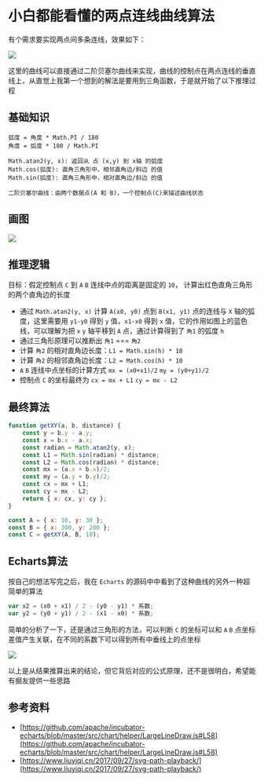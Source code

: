 # 小白都能看懂的两点连线曲线算法

有个需求要实现两点间多条连线，效果如下：

![](https://github.com/gafish/gafish.github.com/raw/master/images/Jietu20190723-223643.jpg)

这里的曲线可以直接通过二阶贝塞尔曲线来实现，曲线的控制点在两点连线的垂直线上，从直觉上我第一个想到的解法是要用到三角函数，于是就开始了以下推理过程

## 基础知识

```
弧度 = 角度 * Math.PI / 180
角度 = 弧度 * 180 / Math.PI

Math.atan2(y, x): 返回从 点 (x,y) 到 x轴 的弧度
Math.cos(弧度): 直角三角形中，相邻直角边/斜边 的值
Math.sin(弧度): 直角三角形中，相对直角边/斜边 的值

二阶贝塞尔曲线：由两个数据点(A 和 B)，一个控制点(C)来描述曲线状态
```

## 画图

![](https://github.com/gafish/gafish.github.com/raw/master/images/Jietu20190724-225344.jpg)

## 推理逻辑

目标：假定控制点 `C` 到 `A` `B` 连线中点的距离是固定的 `10`， 计算出红色直角三角形的两个直角边的长度

- 通过 `Math.atan2(y, x)` 计算 `A(x0, y0)` 点到 `B(x1, y1)` 点的连线与 `X` 轴的弧度，这里需要用 `y1-y0` 得到 `y` 值，`x1-x0` 得到 `x` 值，它的作用如图上的蓝色线，可以理解为把 `x` `y` 轴平移到 `A` 点，通过计算得到了 `角1` 的弧度 `h`
- 通过三角形原理可以推断出 `角1` === `角2`
- 计算 `角2` 的相对直角边长度：`L1 = Math.sin(h) * 10`
- 计算 `角2` 的相邻直角边长度：`L2 = Math.cos(h) * 10`
- `A` `B` 连线中点坐标的计算方式 `mx = (x0+x1)/2` `my = (y0+y1)/2`
- 控制点 `C` 的坐标最终为 `cx = mx + L1` `cy = mx - L2`

## 最终算法

```js
function getXY(a, b, distance) {
    const y = b.y - a.y;
    const x = b.x - a.x;
    const radian = Math.atan2(y, x);
    const L1 = Math.sin(radian) * distance;
    const L2 = Math.cos(radian) * distance;
    const mx = (a.x + b.x)/2;
    const my = (a.y + b.y)/2;
    const cx = mx + L1;
    const cy = mx - L2;
    return { x: cx, y: cy };
}

const A = { x: 10, y: 30 };
const B = { x: 300, y: 200 };
const C = getXY(A, B, 10);
```


## Echarts算法

按自己的想法写完之后，我在 `Echarts` 的源码中中看到了这种曲线的另外一种超简单的算法

```js
var x2 = (x0 + x1) / 2 - (y0 - y1) * 系数;
var y2 = (y0 + y1) / 2 - (x1 - x0) * 系数;
```

简单的分析了一下，还是通过三角形的方法，可以判断 `C` 的坐标可以和 `A` `B` 点坐标差值产生关联，在不同的系数下可以得到所有中垂线上的点坐标

![](https://github.com/gafish/gafish.github.com/raw/master/images/Jietu20190724-232348.jpg)

以上是从结果推算出来的结论，但它背后对应的公式原理，还不是很明白，希望能有掘友提供一些思路


## 参考资料
- [https://github.com/apache/incubator-echarts/blob/master/src/chart/helper/LargeLineDraw.js#L58](https://github.com/apache/incubator-echarts/blob/master/src/chart/helper/LargeLineDraw.js#L58)
- [https://www.liuyiqi.cn/2017/09/27/svg-path-playback/](https://www.liuyiqi.cn/2017/09/27/svg-path-playback/)
